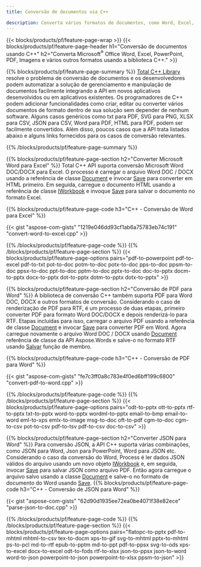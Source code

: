 ```yaml
---
title: Conversão de documentos via C++ 

description: Converta vários formatos de documentos, como Word, Excel, PowerPoint, PDF, JSON, Imagens e muito mais usando a API C++. 
---
```


{{< blocks/products/pf/feature-page-wrap >}}
{{< blocks/products/pf/feature-page-header h1="Conversão de documentos usando C++" h2="Converta Microsoft<sup>&reg;</sup> Office Word, Excel, PowerPoint, PDF, Imagens e vários outros formatos usando a biblioteca C++." >}}

{{% blocks/products/pf/feature-page-summary %}}
[Total C++ Library](https://products.aspose.com/total/cpp/) resolve o problema de conversão de documentos e os desenvolvedores podem automatizar a solução de gerenciamento e manipulação de documentos facilmente integrando a API em novos aplicativos desenvolvidos ou em aplicativos existentes. Os programadores de C++ podem adicionar funcionalidades como criar, editar ou converter vários documentos de formato dentro de sua solução sem depender de nenhum software. Alguns casos genéricos como txt para PDF, SVG para PNG, XLSX para CSV, JSON para CSV, Word para PDF, HTML para PDF, podem ser facilmente convertidos. Além disso, poucos casos que a API trata listados abaixo e alguns links fornecidos para os casos de conversão relevantes. 

{{% /blocks/products/pf/feature-page-summary  %}}

{{% blocks/products/pf/feature-page-section  h2="Converter Microsoft Word para Excel" %}}
Total C++ API suporta conversão Microsoft Word DOC/DOCX para Excel.  O processo é carregar o arquivo Word DOC / DOCX usando a referência de classe [Document](https://reference.aspose.com/words/cpp/class/aspose.words.document) e invocar [Save](https://reference.aspose.com/words/cpp/class/aspose.words.document#save_string_saveformat) para converter em HTML primeiro. Em seguida, carregue o documento HTML usando a referência de classe [IWorkbook](https://reference.aspose.com/cells/cpp/class/aspose.cells.i_workbook) e invoque [Save](https://reference.aspose.com/cells/cpp/class/aspose.cells.i_workbook#a5dc7de23f7ceba76a05dc1d49f51502e) para salvar o documento no formato Excel. 

{{% blocks/products/pf/feature-page-code h3="C++ - Conversão de Word para Excel" %}}

{{< gist "aspose-com-gists" "1219e046dd93cf1ab6a75783eb74c191" "convert-word-to-excel.cpp" >}}

{{% /blocks/products/pf/feature-page-code  %}}
{{% /blocks/products/pf/feature-page-section %}}
{{< blocks/products/pf/feature-page-options pairs="pdf-to-powerpoint pdf-to-excel pdf-to-txt pot-to-doc potm-to-doc potx-to-doc pps-to-doc ppsm-to-doc ppsx-to-doc ppt-to-doc pptm-to-doc pptx-to-doc doc-to-pptx docm-to-pptx docx-to-pptx dot-to-pptx dotm-to-pptx dotx-to-pptx" >}}

{{% blocks/products/pf/feature-page-section  h2="Conversão de PDF para Word" %}}
A biblioteca de conversão C++ também suporta PDF para Word DOC, DOCX e outros formatos de conversão. Considerando o caso de renderização de PDF para RTF, é um processo de duas etapas, primeiro converter PDF para formato Word DOC/DOCX e depois renderizá-lo para RTF. Etapas incluídas para isso, carregar o arquivo PDF usando a referência de classe [Document](https://reference.aspose.com/pdf/cpp/class/aspose.pdf.document) e invocar [Save](https://reference.aspose.com/pdf/cpp/class/aspose.pdf.document#adb8061c585440fde49c1263e68837f01) para converter PDF em Word. Agora carregue novamente o arquivo Word DOC / DOCX usando [Document](https://reference.aspose.com/words/cpp/class/aspose.words.document) referência de classe da API Aspose.Words e salve-o no formato RTF usando [Salvar](https://reference.aspose.com/words/cpp/class/aspose.words.document#save_stream_saveformat) função de membro.

{{% blocks/products/pf/feature-page-code h3="C++ - Conversão de PDF para Word" %}}

{{< gist "aspose-com-gists" "fe7c3ff0a8c783e4f0ed6bff199c6800" "convert-pdf-to-word.cpp" >}}

{{% /blocks/products/pf/feature-page-code  %}}
{{% /blocks/products/pf/feature-page-section %}}
{{< blocks/products/pf/feature-page-options pairs="odt-to-pptx ott-to-pptx rtf-to-pptx txt-to-pptx word-to-pptx wordml-to-pptx email-to-bmp email-to-word eml-to-xps emlx-to-image msg-to-doc oft-to-pdf cgm-to-doc cgm-to-csv pot-to-csv pdf-to-tsv pdf-to-csv doc-to-csv" >}}

{{% blocks/products/pf/feature-page-section  h2="Converter JSON para Word" %}}
Para conversão JSON, a API C++ suporta várias combinações, como JSON para Word, Json para PowerPoint, Word para JSON etc. Considerando o caso da conversão do Word, Process é ler dados JSON válidos do arquivo usando um novo objeto [IWorkbook](https://reference.aspose.com/cells/cpp/class/aspose.cells.i_workbook) e, em seguida, invocar [Save](https://reference.aspose.com/cells/cpp/class/aspose.cells.i_workbook#a9460f52a2dec8f4bf623a4905167d997) para salvar JSON como arquivo PDF. Então agora carregue o arquivo salvo usando a classe [Document](https://reference.aspose.com/words/cpp/class/aspose.words.document) e salve-o no formato de documento do Word usando [Save](https://reference.aspose.com/words/cpp/class/aspose.words.document#save_string_saveformat).
{{% blocks/products/pf/feature-page-code h3="C++ - Conversão de JSON para Word" %}}

{{< gist "aspose-com-gists" "62d90d1935ee72ea0be4071f38e82ece" "parse-json-to-doc.cpp" >}}


{{% /blocks/products/pf/feature-page-code  %}}
{{% /blocks/products/pf/feature-page-section %}}
{{< blocks/products/pf/feature-page-options pairs="flatopc-to-pptx pdf-to-mhtml mhtml-to-csv tex-to-docm xps-to-gif svg-to-mhtml pptx-to-mhtml ps-to-pcl md-to-rtf epub-to-pptm md-to-ppt pdf-to-ppsx svg-to-ods xps-to-excel docx-to-excel odt-to-fods rtf-to-xlsx json-to-ppsx json-to-word word-to-json powerpoint-to-json powerpoint-to-xlsx ppsm-to-json" >}}